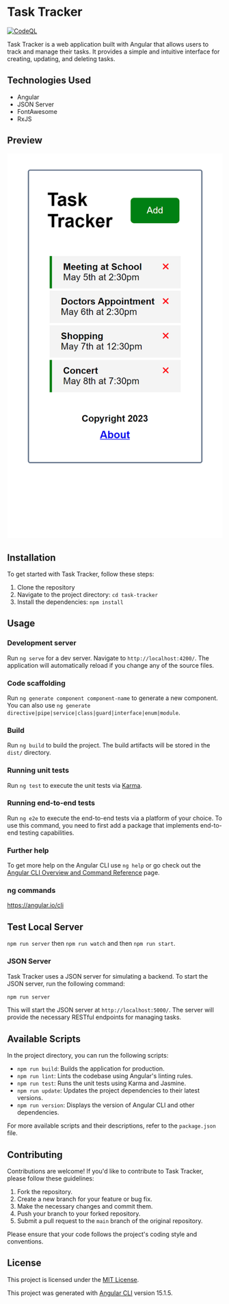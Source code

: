 # Task Tracker

[![CodeQL](https://github.com/milliorn/task-tracker/actions/workflows/github-code-scanning/codeql/badge.svg)](https://github.com/milliorn/task-tracker/actions/workflows/github-code-scanning/codeql)

Task Tracker is a web application built with Angular that allows users to track and manage their tasks. It provides a simple and intuitive interface for creating, updating, and deleting tasks.

## Technologies Used

- Angular
- JSON Server
- FontAwesome
- RxJS

## Preview

![Preview](preview.png)

## Installation

To get started with Task Tracker, follow these steps:

1. Clone the repository
2. Navigate to the project directory: `cd task-tracker`
3. Install the dependencies: `npm install`

## Usage

### Development server

Run `ng serve` for a dev server. Navigate to `http://localhost:4200/`. The application will automatically reload if you change any of the source files.

### Code scaffolding

Run `ng generate component component-name` to generate a new component. You can also use `ng generate directive|pipe|service|class|guard|interface|enum|module`.

### Build

Run `ng build` to build the project. The build artifacts will be stored in the `dist/` directory.

### Running unit tests

Run `ng test` to execute the unit tests via [Karma](https://karma-runner.github.io).

### Running end-to-end tests

Run `ng e2e` to execute the end-to-end tests via a platform of your choice. To use this command, you need to first add a package that implements end-to-end testing capabilities.

### Further help

To get more help on the Angular CLI use `ng help` or go check out the [Angular CLI Overview and Command Reference](https://angular.io/cli) page.

### ng commands

<https://angular.io/cli>

## Test Local Server

`npm run server` then `npm run watch` and then `npm run start`.

### JSON Server

Task Tracker uses a JSON server for simulating a backend. To start the JSON server, run the following command:

```bash
npm run server
```

This will start the JSON server at `http://localhost:5000/`. The server will provide the necessary RESTful endpoints for managing tasks.

## Available Scripts

In the project directory, you can run the following scripts:

- `npm run build`: Builds the application for production.
- `npm run lint`: Lints the codebase using Angular's linting rules.
- `npm run test`: Runs the unit tests using Karma and Jasmine.
- `npm run update`: Updates the project dependencies to their latest versions.
- `npm run version`: Displays the version of Angular CLI and other dependencies.

For more available scripts and their descriptions, refer to the `package.json` file.

## Contributing

Contributions are welcome! If you'd like to contribute to Task Tracker, please follow these guidelines:

1. Fork the repository.
2. Create a new branch for your feature or bug fix.
3. Make the necessary changes and commit them.
4. Push your branch to your forked repository.
5. Submit a pull request to the `main` branch of the original repository.

Please ensure that your code follows the project's coding style and conventions.

## License

This project is licensed under the [MIT License](LICENSE).

This project was generated with [Angular CLI](https://github.com/angular/angular-cli) version 15.1.5.
